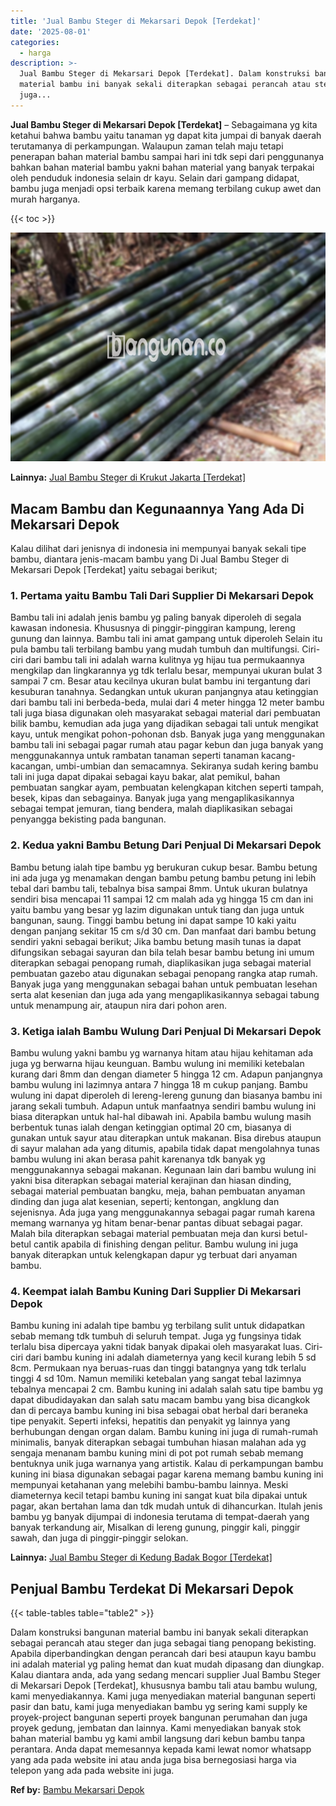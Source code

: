 ```yaml
---
title: 'Jual Bambu Steger di Mekarsari Depok [Terdekat]'
date: '2025-08-01'
categories:
  - harga
description: >-
  Jual Bambu Steger di Mekarsari Depok [Terdekat]. Dalam konstruksi bangunan
  material bambu ini banyak sekali diterapkan sebagai perancah atau steger dan
  juga...
---
```


**Jual Bambu Steger di Mekarsari Depok \[Terdekat\]** – Sebagaimana yg kita ketahui bahwa bambu yaitu tanaman yg dapat kita jumpai di banyak daerah terutamanya di perkampungan. Walaupun zaman telah maju tetapi penerapan bahan material bambu sampai hari ini tdk sepi dari penggunanya bahkan bahan material bambu yakni bahan material yang banyak terpakai oleh penduduk indonesia selain dr kayu. Selain dari gampang didapat, bambu juga menjadi opsi terbaik karena memang terbilang cukup awet dan murah harganya.

{{< toc >}}

![Jual Bambu Steger di Mekarsari Depok [Terdekat]](/images/jual-bambu-tali-19.png)

**Lainnya:** [Jual Bambu Steger di Krukut Jakarta \[Terdekat\]](https://bambu.bangunan.co/jual-bambu-steger-di-krukut-jakarta-terdekat/)

## Macam Bambu dan Kegunaannya Yang Ada Di Mekarsari Depok

Kalau dilihat dari jenisnya di indonesia ini mempunyai banyak sekali tipe bambu, diantara jenis-macam bambu yang Di Jual Bambu Steger di Mekarsari Depok \[Terdekat\] yaitu sebagai berikut;

### 1\. Pertama yaitu Bambu Tali Dari Supplier Di Mekarsari Depok

Bambu tali ini adalah jenis bambu yg paling banyak diperoleh di segala kawasan indonesia. Khususnya di pinggir-pinggiran kampung, lereng gunung dan lainnya. Bambu tali ini amat gampang untuk diperoleh Selain itu pula bambu tali terbilang bambu yang mudah tumbuh dan multifungsi. Ciri-ciri dari bambu tali ini adalah warna kulitnya yg hijau tua permukaannya mengkilap dan lingkarannya yg tdk terlalu besar, mempunyai ukuran bulat 3 sampai 7 cm. Besar atau kecilnya ukuran bulat bambu ini tergantung dari kesuburan tanahnya. Sedangkan untuk ukuran panjangnya atau ketinggian dari bambu tali ini berbeda-beda, mulai dari 4 meter hingga 12 meter bambu tali juga biasa digunakan oleh masyarakat sebagai material dari pembuatan bilik bambu, kemudian ada juga yang dijadikan sebagai tali untuk mengikat kayu, untuk mengikat pohon-pohonan dsb. Banyak juga yang menggunakan bambu tali ini sebagai pagar rumah atau pagar kebun dan juga banyak yang menggunakannya untuk rambatan tanaman seperti tanaman kacang-kacangan, umbi-umbian dan semacamnya. Sekiranya sudah kering bambu tali ini juga dapat dipakai sebagai kayu bakar, alat pemikul, bahan pembuatan sangkar ayam, pembuatan kelengkapan kitchen seperti tampah, besek, kipas dan sebagainya. Banyak juga yang mengaplikasikannya sebagai tempat jemuran, tiang bendera, malah diaplikasikan sebagai penyangga bekisting pada bangunan.

### 2\. Kedua yakni Bambu Betung Dari Penjual Di Mekarsari Depok

Bambu betung ialah tipe bambu yg berukuran cukup besar. Bambu betung ini ada juga yg menamakan dengan bambu petung bambu petung ini lebih tebal dari bambu tali, tebalnya bisa sampai 8mm. Untuk ukuran bulatnya sendiri bisa mencapai 11 sampai 12 cm malah ada yg hingga 15 cm dan ini yaitu bambu yang besar yg lazim digunakan untuk tiang dan juga untuk bangunan, saung. Tinggi bambu betung ini dapat sampe 10 kaki yaitu dengan panjang sekitar 15 cm s/d 30 cm. Dan manfaat dari bambu betung sendiri yakni sebagai berikut; Jika bambu betung masih tunas ia dapat difungsikan sebagai sayuran dan bila telah besar bambu betung ini umum diterapkan sebagai penopang rumah, diaplikasikan juga sebagai material pembuatan gazebo atau digunakan sebagai penopang rangka atap rumah. Banyak juga yang menggunakan sebagai bahan untuk pembuatan lesehan serta alat kesenian dan juga ada yang mengaplikasikannya sebagai tabung untuk menampung air, ataupun nira dari pohon aren.

### 3\. Ketiga ialah Bambu Wulung Dari Penjual Di Mekarsari Depok

Bambu wulung yakni bambu yg warnanya hitam atau hijau kehitaman ada juga yg berwarna hijau keunguan. Bambu wulung ini memiliki ketebalan kurang dari 8mm dan dengan diameter 5 hingga 12 cm. Adapun panjangnya bambu wulung ini lazimnya antara 7 hingga 18 m cukup panjang. Bambu wulung ini dapat diperoleh di lereng-lereng gunung dan biasanya bambu ini jarang sekali tumbuh. Adapun untuk manfaatnya sendiri bambu wulung ini biasa diterapkan untuk hal-hal dibawah ini. Apabila bambu wulung masih berbentuk tunas ialah dengan ketinggian optimal 20 cm, biasanya di gunakan untuk sayur atau diterapkan untuk makanan. Bisa direbus ataupun di sayur malahan ada yang ditumis, apabila tidak dapat mengolahnya tunas bambu wulung ini akan berasa pahit karenanya tdk banyak yg menggunakannya sebagai makanan. Kegunaan lain dari bambu wulung ini yakni bisa diterapkan sebagai material kerajinan dan hiasan dinding, sebagai material pembuatan bangku, meja, bahan pembuatan anyaman dinding dan juga alat kesenian, seperti; kentongan, angklung dan sejenisnya. Ada juga yang menggunakannya sebagai pagar rumah karena memang warnanya yg hitam benar-benar pantas dibuat sebagai pagar. Malah bila diterapkan sebagai material pembuatan meja dan kursi betul-betul cantik apabila di finishing dengan pelitur. Bambu wulung ini juga banyak diterapkan untuk kelengkapan dapur yg terbuat dari anyaman bambu.

### 4\. Keempat ialah Bambu Kuning Dari Supplier Di Mekarsari Depok

Bambu kuning ini adalah tipe bambu yg terbilang sulit untuk didapatkan sebab memang tdk tumbuh di seluruh tempat. Juga yg fungsinya tidak terlalu bisa dipercaya yakni tidak banyak dipakai oleh masyarakat luas. Ciri-ciri dari bambu kuning ini adalah diameternya yang kecil kurang lebih 5 sd 8cm. Permukaan nya beruas-ruas dan tinggi batangnya yang tdk terlalu tinggi 4 sd 10m. Namun memiliki ketebalan yang sangat tebal lazimnya tebalnya mencapai 2 cm. Bambu kuning ini adalah salah satu tipe bambu yg dapat dibudidayakan dan salah satu macam bambu yang bisa dicangkok dan di percaya bambu kuning ini bisa sebagai obat herbal dari beraneka tipe penyakit. Seperti infeksi, hepatitis dan penyakit yg lainnya yang berhubungan dengan organ dalam. Bambu kuning ini juga di rumah-rumah minimalis, banyak diterapkan sebagai tumbuhan hiasan malahan ada yg sengaja menanam bambu kuning mini di pot pot rumah sebab memang bentuknya unik juga warnanya yang artistik. Kalau di perkampungan bambu kuning ini biasa digunakan sebagai pagar karena memang bambu kuning ini mempunyai ketahanan yang melebihi bambu-bambu lainnya. Meski diameternya kecil tetapi bambu kuning ini sangat kuat bila dipakai untuk pagar, akan bertahan lama dan tdk mudah untuk di dihancurkan. Itulah jenis bambu yg banyak dijumpai di indonesia terutama di tempat-daerah yang banyak terkandung air, Misalkan di lereng gunung, pinggir kali, pinggir sawah, dan juga di pinggir-pinggir selokan.

**Lainnya:** [Jual Bambu Steger di Kedung Badak Bogor \[Terdekat\]](https://bambu.bangunan.co/jual-bambu-steger-di-kedung-badak-bogor-terdekat/)

## Penjual Bambu Terdekat Di Mekarsari Depok

{{< table-tables table="table2" >}}

Dalam konstruksi bangunan material bambu ini banyak sekali diterapkan sebagai perancah atau steger dan juga sebagai tiang penopang bekisting. Apabila diperbandingkan dengan perancah dari besi ataupun kayu bambu ini adalah material yg paling hemat dan kuat mudah dipasang dan diungkap. Kalau diantara anda, ada yang sedang mencari supplier Jual Bambu Steger di Mekarsari Depok \[Terdekat\], khususnya bambu tali atau bambu wulung, kami menyediakannya. Kami juga menyediakan material bangunan seperti pasir dan batu, kami juga menyediakan bambu yg sering kami supply ke proyek-project bangunan seperti proyek bangunan perumahan dan juga proyek gedung, jembatan dan lainnya. Kami menyediakan banyak stok bahan material bambu yg kami ambil langsung dari kebun bambu tanpa perantara. Anda dapat memesannya kepada kami lewat nomor whatsapp yang ada pada website ini atau anda juga bisa bernegosiasi harga via telepon yang ada pada website ini juga.

**Ref by:** [Bambu Mekarsari Depok](https://id.wikipedia.org/wiki/Bambu)
